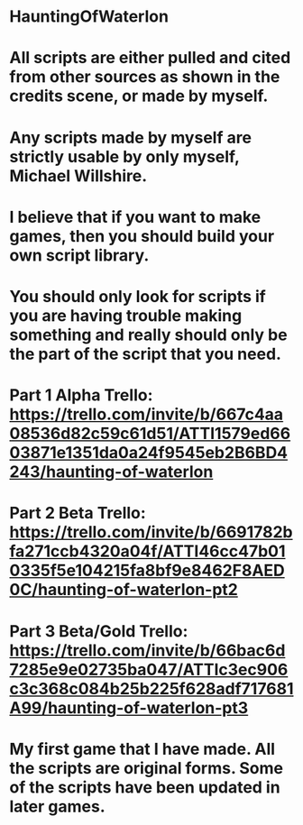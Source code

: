 # HauntingOfWaterlon
# All scripts are either pulled and cited from other sources as shown in the credits scene, or made by myself.
# Any scripts made by myself are strictly usable by only myself, Michael Willshire. 
# I believe that if you want to make games, then you should build your own script library.
# You should only look for scripts if you are having trouble making something and really should only be the part of the script that you need.
# Part 1 Alpha Trello: https://trello.com/invite/b/667c4aa08536d82c59c61d51/ATTI1579ed6603871e1351da0a24f9545eb2B6BD4243/haunting-of-waterlon
# Part 2 Beta Trello: https://trello.com/invite/b/6691782bfa271ccb4320a04f/ATTI46cc47b010335f5e104215fa8bf9e8462F8AED0C/haunting-of-waterlon-pt2
# Part 3 Beta/Gold Trello: https://trello.com/invite/b/66bac6d7285e9e02735ba047/ATTIc3ec906c3c368c084b25b225f628adf717681A99/haunting-of-waterlon-pt3
# My first game that I have made. All the scripts are original forms. Some of the scripts have been updated in later games.
